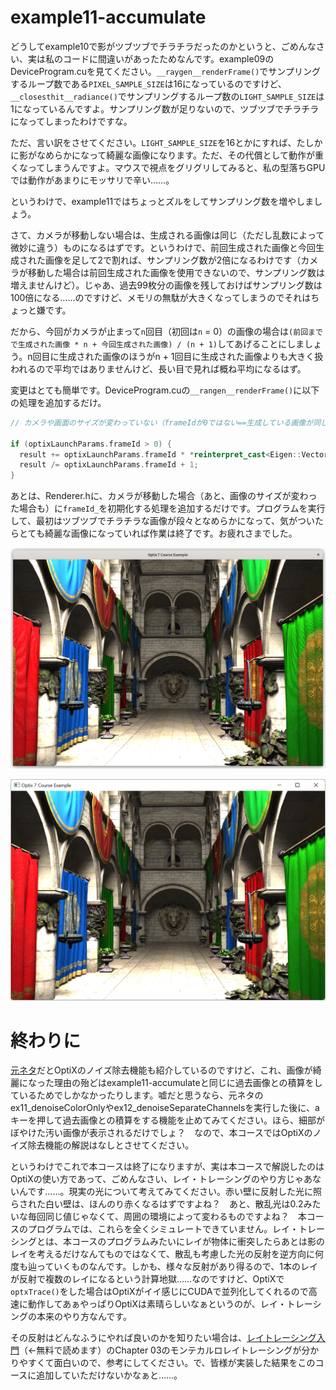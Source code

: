 # example11-accumulate

どうしてexample10で影がツブツブでチラチラだったのかというと、ごめんなさい、実は私のコードに間違いがあったためなんです。example09のDeviceProgram.cuを見てください。`__raygen__renderFrame()`でサンプリングするループ数である`PIXEL_SAMPLE_SIZE`は16になっているのですけど、`__closesthit__radiance()`でサンプリングするループ数の`LIGHT_SAMPLE_SIZE`は1になっているんですよ。サンプリング数が足りないので、ツブツブでチラチラになってしまったわけですな。

ただ、言い訳をさせてください。`LIGHT_SAMPLE_SIZE`を16とかにすれば、たしかに影がなめらかになって綺麗な画像になります。ただ、その代償として動作が重くなってしまうんですよ。マウスで視点をグリグリしてみると、私の型落ちGPUでは動作があまりにモッサリで辛い……。

というわけで、example11ではちょっとズルをしてサンプリング数を増やしましょう。

さて、カメラが移動しない場合は、生成される画像は同じ（ただし乱数によって微妙に違う）ものになるはずです。というわけで、前回生成された画像と今回生成された画像を足して2で割れば、サンプリング数が2倍になるわけです（カメラが移動した場合は前回生成された画像を使用できないので、サンプリング数は増えませんけど）。じゃあ、過去99枚分の画像を残しておけばサンプリング数は100倍になる……のですけど、メモリの無駄が大きくなってしまうのでそれはちょっと嫌です。

だから、今回がカメラが止まって`n`回目（初回は`n` = 0）の画像の場合は`(前回までで生成された画像 * n + 今回生成された画像) / (n + 1)`してあげることにしましょう。n回目に生成された画像のほうがn + 1回目に生成された画像よりも大きく扱われるので平均ではありませんけど、長い目で見れば概ね平均になるはず。

変更はとても簡単です。DeviceProgram.cuの`__rangen__renderFrame()`に以下の処理を追加するだけ。

~~~c++
// カメラや画面のサイズが変わっていない（frameIdが0ではない==生成している画像が同じ）場合は、これまでの繰り返しで作成したピクセルの色と今回のピクセルの色の平均を取りをします。

if (optixLaunchParams.frameId > 0) {
  result += optixLaunchParams.frameId * *reinterpret_cast<Eigen::Vector3f *>(&optixLaunchParams.imageBuffer[x + y * optixGetLaunchDimensions().x]); // 今回のピクセルの色にこれまでの平均値をframeId（これまでに計算したピクセルの数）倍したものを足し合わせて、
  result /= optixLaunchParams.frameId + 1;                                                                                                          // frameId（これまでに計算したピクセルの数）+ 1（今回計算したピクセルの分）で割ります。
}
~~~

あとは、Renderer.hに、カメラが移動した場合（あと、画像のサイズが変わった場合も）に`frameId_`を初期化する処理を追加するだけです。プログラムを実行して、最初はツブツブでチラチラな画像が段々となめらかになって、気がついたらとても綺麗な画像になっていれば作業は終了です。お疲れさまでした。

![example11-accumulate-linux](https://raw.githubusercontent.com/tail-island/optix7courseR/main/image/example11-accumulate-linux.png)

![example11-accumulate-windows](https://raw.githubusercontent.com/tail-island/optix7courseR/main/image/example11-accumulate-windows.png)

# 終わりに

[元ネタ](https://github.com/ingowald/optix7course)だとOptiXのノイズ除去機能も紹介しているのですけど、これ、画像が綺麗になった理由の殆どはexample11-accumulateと同じに過去画像との積算をしているためでしかなかったりします。嘘だと思うなら、元ネタのex11_denoiseColorOnlyやex12_denoiseSeparateChannelsを実行した後に、aキーを押して過去画像との積算をする機能を止めてみてください。ほら、細部がぼやけた汚い画像が表示されるだけでしょ？　なので、本コースではOptiXのノイズ除去機能の解説はなしとさせてください。

というわけでこれで本コースは終了になりますが、実は本コースで解説したのはOptiXの使い方であって、ごめんなさい、レイ・トレーシングのやり方じゃあないんです……。現実の光について考えてみてください。赤い壁に反射した光に照らされた白い壁は、ほんのり赤くなるはずですよね？　あと、散乱光は0.2みたいな毎回同じ値じゃなくて、周囲の環境によって変わるものですよね？　本コースのプログラムでは、これらを全くシミュレートできていません。レイ・トレーシングとは、本コースのプログラムみたいにレイが物体に衝突したらあとは影のレイを考えるだけなんてものではなくて、散乱も考慮した光の反射を逆方向に何度も辿っていくものなんです。しかも、様々な反射があり得るので、1本のレイが反射で複数のレイになるという計算地獄……なのですけど、OptiXで`optxTrace()`をした場合はOptiXがイイ感じにCUDAで並列化してくれるので高速に動作してあぁやっぱりOptiXは素晴らしいなぁというのが、レイ・トレーシングの本来のやり方なんです。

その反射はどんなふうにやれば良いのかを知りたい場合は、[レイトレーシング入門](https://zenn.dev/mebiusbox/books/8d9c42883df9f6)（←無料で読めます）のChapter 03のモンテカルロレイトレーシングが分かりやすくて面白いので、参考にしてください。で、皆様が実装した結果をこのコースに追加していただけないかなぁと……。
